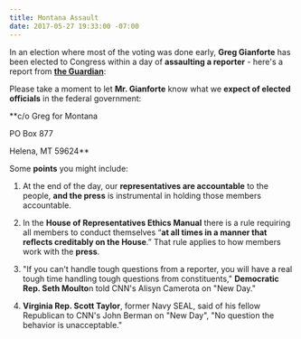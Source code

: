 ```yaml
---
title: Montana Assault
date: 2017-05-27 19:33:00 -07:00
---
```


In an election where most of the voting was done early, **Greg Gianforte** has been elected to Congress within a day of **assaulting a reporter** - here's a report from [**the Guardian**](https://www.theguardian.com/commentisfree/2017/may/26/republicans-condone-violence-greg-gianforte): 

Please take a moment to let **Mr. Gianforte** know what we **expect of elected officials** in the federal government: 

**c/o Greg for Montana
 
PO Box 877 

Helena, MT 59624**


Some **points** you might include:

1.  At the end of the day, our **representatives are accountable** to the people, **and the press** is instrumental in holding those members accountable.

2.  In the **House of Representatives Ethics Manual** there is a rule requiring all members to conduct themselves “**at all times in a manner that reflects creditably on the House**.” That rule applies to how members work with the **press**.

3. "If you can't handle tough questions from a reporter, you will have a real tough time handling tough questions from constituents," **Democratic Rep. Seth Moulto**n told CNN's Alisyn Camerota on "New Day."

4.  **Virginia Rep. Scott Taylor**, former Navy SEAL, said of his fellow Republican to CNN's John Berman on "New Day",   "No question the behavior is unacceptable."

 
